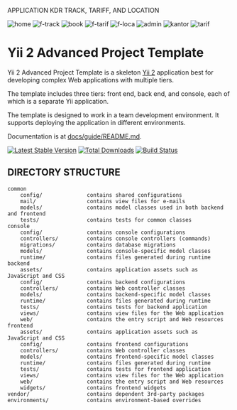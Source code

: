 APPLICATION KDR TRACK, TARIFF, AND LOCATION

![home](https://user-images.githubusercontent.com/26849052/84474240-b80a6080-acb4-11ea-9e78-c35d6e916b90.JPG)
![f-track](https://user-images.githubusercontent.com/26849052/84474238-b771ca00-acb4-11ea-9cf4-ab1487105769.JPG)
![book](https://user-images.githubusercontent.com/26849052/84474229-b476d980-acb4-11ea-97ea-9219469b8456.JPG)
![f-tarif](https://user-images.githubusercontent.com/26849052/84474236-b6409d00-acb4-11ea-9350-a1ca42992e55.JPG)
![f-loca](https://user-images.githubusercontent.com/26849052/84474232-b50f7000-acb4-11ea-84b4-d1b90df3344f.JPG)
![admin](https://user-images.githubusercontent.com/26849052/84474225-b2147f80-acb4-11ea-9a8a-b5d3d4cfa243.JPG)
![kantor](https://user-images.githubusercontent.com/26849052/84474242-b8a2f700-acb4-11ea-9c2c-c6ceaa4d52b8.JPG)
![tarif](https://user-images.githubusercontent.com/26849052/84474244-bb055100-acb4-11ea-9dbd-6b01928689b1.JPG)


Yii 2 Advanced Project Template
===============================

Yii 2 Advanced Project Template is a skeleton [Yii 2](http://www.yiiframework.com/) application best for
developing complex Web applications with multiple tiers.

The template includes three tiers: front end, back end, and console, each of which
is a separate Yii application.

The template is designed to work in a team development environment. It supports
deploying the application in different environments.

Documentation is at [docs/guide/README.md](docs/guide/README.md).

[![Latest Stable Version](https://poser.pugx.org/yiisoft/yii2-app-advanced/v/stable.png)](https://packagist.org/packages/yiisoft/yii2-app-advanced)
[![Total Downloads](https://poser.pugx.org/yiisoft/yii2-app-advanced/downloads.png)](https://packagist.org/packages/yiisoft/yii2-app-advanced)
[![Build Status](https://travis-ci.org/yiisoft/yii2-app-advanced.svg?branch=master)](https://travis-ci.org/yiisoft/yii2-app-advanced)

DIRECTORY STRUCTURE
-------------------

```
common
    config/              contains shared configurations
    mail/                contains view files for e-mails
    models/              contains model classes used in both backend and frontend
    tests/               contains tests for common classes    
console
    config/              contains console configurations
    controllers/         contains console controllers (commands)
    migrations/          contains database migrations
    models/              contains console-specific model classes
    runtime/             contains files generated during runtime
backend
    assets/              contains application assets such as JavaScript and CSS
    config/              contains backend configurations
    controllers/         contains Web controller classes
    models/              contains backend-specific model classes
    runtime/             contains files generated during runtime
    tests/               contains tests for backend application    
    views/               contains view files for the Web application
    web/                 contains the entry script and Web resources
frontend
    assets/              contains application assets such as JavaScript and CSS
    config/              contains frontend configurations
    controllers/         contains Web controller classes
    models/              contains frontend-specific model classes
    runtime/             contains files generated during runtime
    tests/               contains tests for frontend application
    views/               contains view files for the Web application
    web/                 contains the entry script and Web resources
    widgets/             contains frontend widgets
vendor/                  contains dependent 3rd-party packages
environments/            contains environment-based overrides
```

